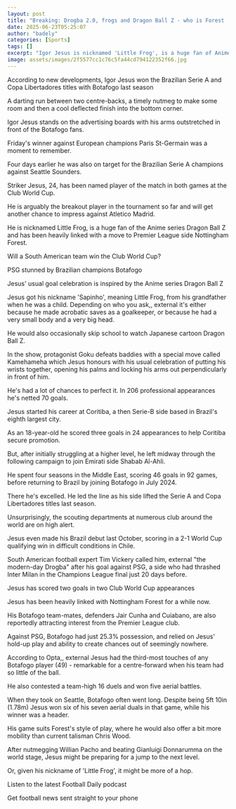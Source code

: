 ```yaml
---
layout: post
title: "Breaking: Drogba 2.0, frogs and Dragon Ball Z - who is Forest 'target' Igor Jesus?"
date: 2025-06-23T05:25:07
author: "badely"
categories: [Sports]
tags: []
excerpt: "Igor Jesus is nicknamed 'Little Frog', is a huge fan of Anime series Dragon Ball Z and has been linked with Nottingham Forest."
image: assets/images/2f5577cc1c76c5fa44cd794122352f66.jpg
---
```


According to new developments, Igor Jesus won the Brazilian Serie A and Copa Libertadores titles with Botafogo last season

A darting run between two centre-backs, a timely nutmeg to make some room and then a cool deflected finish into the bottom corner.

Igor Jesus stands on the advertising boards with his arms outstretched in front of the Botafogo fans. 

Friday's winner against European champions Paris St-Germain was a moment to remember.

Four days earlier he was also on target for the Brazilian Serie A champions against Seattle Sounders.

Striker Jesus, 24, has been named player of the match in both games at the Club World Cup.

He is arguably the breakout player in the tournament so far and will get another chance to impress against Atletico Madrid. 

He is nicknamed Little Frog, is a huge fan of the Anime series Dragon Ball Z and has been heavily linked with a move to Premier League side Nottingham Forest.

Will a South American team win the Club World Cup?

PSG stunned by Brazilian champions Botafogo

Jesus' usual goal celebration is inspired by the Anime series Dragon Ball Z 

Jesus got his nickname 'Sapinho', meaning Little Frog, from his grandfather when he was a child. Depending on who you ask,, external it's either because he made acrobatic saves as a goalkeeper, or because he had a very small body and a very big head.

He would also occasionally skip school to watch Japanese cartoon Dragon Ball Z.

In the show, protagonist Goku defeats baddies with a special move called Kamehameha which Jesus honours with his usual celebration of putting his wrists together, opening his palms and locking his arms out perpendicularly in front of him. 

He's had a lot of chances to perfect it. In 206 professional appearances he's netted 70 goals.

Jesus started his career at Coritiba, a then Serie-B side based in Brazil's eighth largest city.

As an 18-year-old he scored three goals in 24 appearances to help Coritiba secure promotion.

But, after initially struggling at a higher level, he left midway through the following campaign to join Emirati side Shabab Al-Ahli.

He spent four seasons in the Middle East, scoring 46 goals in 92 games, before returning to Brazil by joining Botafogo in July 2024.

There he's excelled. He led the line as his side lifted the Serie A and Copa Libertadores titles last season.

Unsurprisingly, the scouting departments at numerous club around the world are on high alert.

Jesus even made his Brazil debut last October, scoring in a 2-1 World Cup qualifying win in difficult conditions in Chile.

South American football expert Tim Vickery called him, external "the modern-day Drogba" after his goal against PSG, a side who had thrashed Inter Milan in the Champions League final just 20 days before.

Jesus has scored two goals in two Club World Cup appearances

Jesus has been heavily linked with Nottingham Forest for a while now.

His Botafogo team-mates, defenders Jair Cunha and Cuiabano, are also reportedly attracting interest from the Premier League club.

Against PSG, Botafogo had just 25.3% possession, and relied on Jesus' hold-up play and ability to create chances out of seemingly nowhere.

According to Opta,, external Jesus had the third-most touches of any Botafogo player (49) - remarkable for a centre-forward when his team had so little of the ball.

He also contested a team-high 16 duels and won five aerial battles.

When they took on Seattle, Botafogo often went long. Despite being 5ft 10in (1.78m) Jesus won six of his seven aerial duals in that game, while his winner was a header.

His game suits Forest's style of play, where he would also offer a bit more mobility than current talisman Chris Wood. 

After nutmegging Willian Pacho and beating Gianluigi Donnarumma on the world stage, Jesus might be preparing for a jump to the next level.

Or, given his nickname of 'Little Frog', it might be more of a hop.

Listen to the latest Football Daily podcast

Get football news sent straight to your phone


